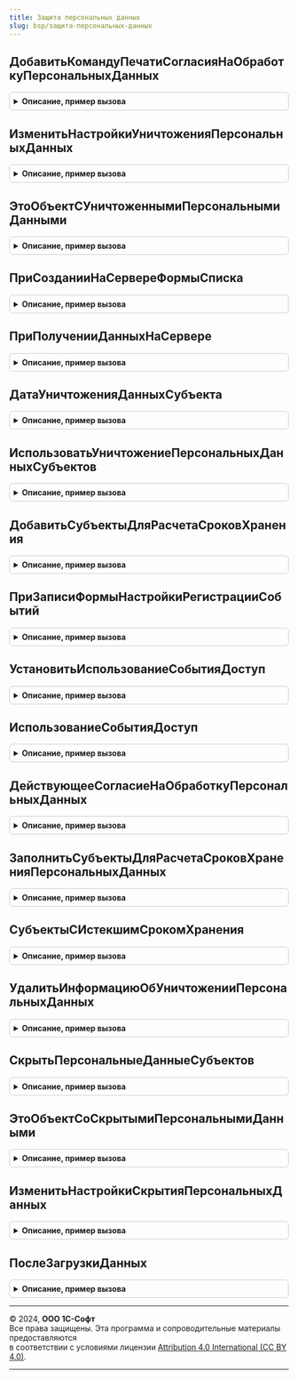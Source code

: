 ```yaml
---
title: Защита персональных данных
slug: bsp/защита-персональных-данных
---
```



## ДобавитьКомандуПечатиСогласияНаОбработкуПерсональныхДанных
<details style="margin: 1em 0; padding: 0.5em; border: 1px solid #ccc; border-radius: 6px;">

<summary style="font-weight: bold; cursor: pointer;">Описание, пример вызова</summary>

```bsl

// Процедура предназначена для использования из метода ДобавитьКомандыПечати
// стандартной подсистемы Печать в объектах, являющимися субъектами персональных данных.
// Добавляет в список команд печати команду перехода к подготовке согласия на обработку персональных данных субъекта.
//
// Параметры:
//  КомандыПечати - см. УправлениеПечатью.СоздатьКоллекциюКомандПечати
//
Процедура ДобавитьКомандуПечатиСогласияНаОбработкуПерсональныхДанных(КомандыПечати) Экспорт
```

Пример вызова
```bsl
ЗащитаПерсональныхДанных.ДобавитьКомандуПечатиСогласияНаОбработкуПерсональныхДанных(КомандыПечати) 
```
</details>

## ИзменитьНастройкиУничтоженияПерсональныхДанных
<details style="margin: 1em 0; padding: 0.5em; border: 1px solid #ccc; border-radius: 6px;">

<summary style="font-weight: bold; cursor: pointer;">Описание, пример вызова</summary>

```bsl

// Изменяет настройки уничтожения персональных данных субъектов в соответствии с новыми настройками системы.
//
// Параметры:
//  Параметры - Структура - параметры выполнения процедуры:
//   * ИспользоватьУничтожениеПерсональныхДанных - Булево - новое значение признака.
//  АдресРезультата - Строка - адрес временного хранилища, в которое нужно поместить результат работы процедуры.
//
Процедура ИзменитьНастройкиУничтоженияПерсональныхДанных(Параметры, АдресРезультата = "") Экспорт
```

Пример вызова
```bsl
ЗащитаПерсональныхДанных.ИзменитьНастройкиУничтоженияПерсональныхДанных(Параметры, АдресРезультата);
```
</details>

## ЭтоОбъектСУничтоженнымиПерсональнымиДанными
<details style="margin: 1em 0; padding: 0.5em; border: 1px solid #ccc; border-radius: 6px;">

<summary style="font-weight: bold; cursor: pointer;">Описание, пример вызова</summary>

```bsl

// Определяет наличие уничтоженных персональных данных в объекте. В качестве объекта может быть передан и сам субъект.
//
// Параметры:
//  Объект - СправочникОбъект, СправочникСсылка, ДокументОбъект, ДокументСсылка, РегистрСведенийНаборЗаписей -
//  	проверяемый объект.
// 		Также в качестве значения параметра могут быть указаны наборы записей других регистров.
//
// Возвращаемое значение:
//  Булево - признак наличия уничтоженных персональных данных.
//
Функция ЭтоОбъектСУничтоженнымиПерсональнымиДанными(Знач Объект) Экспорт
```

Пример вызова
```bsl
Результат = ЗащитаПерсональныхДанных.ЭтоОбъектСУничтоженнымиПерсональнымиДанными(Объект) 
```
</details>

## ПриСозданииНаСервереФормыСписка
<details style="margin: 1em 0; padding: 0.5em; border: 1px solid #ccc; border-radius: 6px;">

<summary style="font-weight: bold; cursor: pointer;">Описание, пример вызова</summary>

```bsl

// В форме списка добавляет колонку с картинкой, сигнализирующей об отсутствии требуемого согласия
// на обработку персональных данных по субъектам в строках. Добавляет команду показа субъектов со
// скрытыми персональными данными.
// Вызывается из события ПриСозданииНаСервере формы списка.
// У динамических списков должна быть определена основная таблица.
//
// Параметры:
//   Форма		 - ФормаКлиентскогоПриложения - форма списка.
//   СписокФормы - ТаблицаФормы - элемент формы динамического списка субъектов.
//
Процедура ПриСозданииНаСервереФормыСписка(Форма, СписокФормы) Экспорт
```

Пример вызова
```bsl
ЗащитаПерсональныхДанных.ПриСозданииНаСервереФормыСписка(Форма, СписокФормы) 
```
</details>

## ПриПолученииДанныхНаСервере
<details style="margin: 1em 0; padding: 0.5em; border: 1px solid #ccc; border-radius: 6px;">

<summary style="font-weight: bold; cursor: pointer;">Описание, пример вызова</summary>

```bsl

// В форме списка заполняет колонку с картинкой, сигнализирующей об отсутствии требуемого согласия
// на обработку персональных данных по субъектам в строках.
// Вызывается из события ПриПолученииДанныхНаСервере формы списка.
//
// Параметры:
//   Настройки - НастройкиКомпоновкиДанных - содержит копию полных настроек динамического списка.
//   Строки - СтрокиДинамическогоСписка - коллекция содержит данные и оформление всех строк, получаемых в списке,
//     кроме строк группировок.
//
Процедура ПриПолученииДанныхНаСервере(Настройки, Строки) Экспорт
```

Пример вызова
```bsl
ЗащитаПерсональныхДанных.ПриПолученииДанныхНаСервере(Настройки, Строки) 
```
</details>

## ДатаУничтоженияДанныхСубъекта
<details style="margin: 1em 0; padding: 0.5em; border: 1px solid #ccc; border-radius: 6px;">

<summary style="font-weight: bold; cursor: pointer;">Описание, пример вызова</summary>

```bsl

// Возвращает дату уничтожения персональных данных субъекта.
//
// Параметры:
//  Субъект - ОпределяемыйТип.СубъектПерсональныхДанных
//
// Возвращаемое значение:
//  Дата
//
Функция ДатаУничтоженияДанныхСубъекта(Субъект) Экспорт
```

Пример вызова
```bsl
Результат = ЗащитаПерсональныхДанных.ДатаУничтоженияДанныхСубъекта(Субъект) 
```
</details>

## ИспользоватьУничтожениеПерсональныхДанныхСубъектов
<details style="margin: 1em 0; padding: 0.5em; border: 1px solid #ccc; border-radius: 6px;">

<summary style="font-weight: bold; cursor: pointer;">Описание, пример вызова</summary>

```bsl

// Возвращает Истина если используется уничтожение персональных данных, иначе Ложь.
//
// Возвращаемое значение:
//  Булево
//
Функция ИспользоватьУничтожениеПерсональныхДанныхСубъектов() Экспорт
```

Пример вызова
```bsl
Результат = ЗащитаПерсональныхДанных.ИспользоватьУничтожениеПерсональныхДанныхСубъектов() 
```
</details>

## ДобавитьСубъектыДляРасчетаСроковХранения
<details style="margin: 1em 0; padding: 0.5em; border: 1px solid #ccc; border-radius: 6px;">

<summary style="font-weight: bold; cursor: pointer;">Описание, пример вызова</summary>

```bsl

// Регистрирует субъекты для расчета срока хранения персональных данных.
//
// Параметры:
//  Субъекты - Массив из ОпределяемыйТип.СубъектПерсональныхДанных
//  ДатаСобытия - Дата
//  ИспользоватьУничтожениеПДн - Булево
//
Процедура ДобавитьСубъектыДляРасчетаСроковХранения(Знач Субъекты, Знач ДатаСобытия, Экспорт
```

Пример вызова
```bsl
ЗащитаПерсональныхДанных.ДобавитьСубъектыДляРасчетаСроковХранения(Субъекты, ДатаСобытия, );
```
</details>

## ПриЗаписиФормыНастройкиРегистрацииСобытий
<details style="margin: 1em 0; padding: 0.5em; border: 1px solid #ccc; border-radius: 6px;">

<summary style="font-weight: bold; cursor: pointer;">Описание, пример вызова</summary>

```bsl

// Выполняет преобразование данных формы настройки системы
// и установку использования события доступ для отмеченных категорий данных.
// В форме должны быть созданы
//	- реквизит типа дерево значений, имя которого - "КатегорииПерсональныхДанных",
//	- таблица формы, связанная с этим реквизитом,
//		имя которой так же - "КатегорииПерсональныхДанных".
//
// Параметры:
//  Форма - ФормаКлиентскогоПриложения - форма настройки системы.
//
Процедура ПриЗаписиФормыНастройкиРегистрацииСобытий(Форма) Экспорт
```

Пример вызова
```bsl
ЗащитаПерсональныхДанных.ПриЗаписиФормыНастройкиРегистрацииСобытий(Форма) 
```
</details>

## УстановитьИспользованиеСобытияДоступ
<details style="margin: 1em 0; padding: 0.5em; border: 1px solid #ccc; border-radius: 6px;">

<summary style="font-weight: bold; cursor: pointer;">Описание, пример вызова</summary>

```bsl

// Устанавливает режим использования события "Доступ. Доступ"
// журнала регистрации, контроль которого предусмотрен требованиями.
// Федерального закона от 27.07.2006 N152-ФЗ "О персональных данных"
// и подзаконных актов.
// Использование события "Доступ.Доступ" устанавливается для категорий персональных данных,
// сведения о которых перечислены в методе ЗаполнитьСведенияОПерсональныхДанных
// общего модуля ЗащитаПерсональныхДанныхПереопределяемый.
//
// Параметры:
//   Использование - Булево - если Истина, то события будут регистрироваться.
//   КатегорииДанных - Массив - массив категорий персональных данных, для которых производится установка
//   использования (необязательный).
//
Процедура УстановитьИспользованиеСобытияДоступ(Использование, КатегорииДанных = Неопределено) Экспорт
```

Пример вызова
```bsl
ЗащитаПерсональныхДанных.УстановитьИспользованиеСобытияДоступ(Использование, КатегорииДанных);
```
</details>

## ИспользованиеСобытияДоступ
<details style="margin: 1em 0; padding: 0.5em; border: 1px solid #ccc; border-radius: 6px;">

<summary style="font-weight: bold; cursor: pointer;">Описание, пример вызова</summary>

```bsl

// Составляет дерево используемых областей персональных данных.
//
// Возвращаемое значение:
//   ДеревоЗначений - дерево областей данных с колонками:
//    * Имя - Строка - идентификатор области персональных данных.
//    * Представление - Строка - пользовательское представление области данных.
//    * Использование - Булево - признак того, что для области данных
//					             установлена регистрация события "Доступ. Доступ".
//
Функция ИспользованиеСобытияДоступ() Экспорт
```

Пример вызова
```bsl
Результат = ЗащитаПерсональныхДанных.ИспользованиеСобытияДоступ() 
```
</details>

## ДействующееСогласиеНаОбработкуПерсональныхДанных
<details style="margin: 1em 0; padding: 0.5em; border: 1px solid #ccc; border-radius: 6px;">

<summary style="font-weight: bold; cursor: pointer;">Описание, пример вызова</summary>

```bsl

// Возвращает сведения о действующем на указанную дату согласии субъекта на обработку персональных данных.
// Получение сведений производится в привилегированном режиме.
//
// Параметры:
//  Субъект     - ОпределяемыйТип.СубъектПерсональныхДанных - субъект, наличие согласия которого определяется,
//  Организация - ОпределяемыйТип.Организация - оператор персональных данных, которому предоставлено согласие,
//  Дата        - Дата - дата, на которую запрашивается состояние, если не указана, выбирается последняя запись.
//  ИсключаемыйРегистратор - ДокументСсылка.СогласиеНаОбработкуПерсональныхДанных - текущий документ;
//         передается для того, чтобы при поиске согласия игнорировать выполненные текущим документом движения.
//
// Возвращаемое значение:
//  Неопределено, Структура - Неопределено, если согласие не предоставлялось,
//                            или срок действия предоставленного согласия истек;
//                            Если обнаружено действующее согласие, то Структура со свойствами:
//    * ДатаПолучения     - Дата - дата получения согласия.
//    * СрокДействия      - Дата - дата, до которой будет действовать согласие.
//                                 Если не указана, то согласие действует бессрочно.
//    * ДокументОснование - ДокументСсылка.СогласиеНаОбработкуПерсональныхДанных - документ-основание.
//
Функция ДействующееСогласиеНаОбработкуПерсональныхДанных(Субъект, Организация = Неопределено, Знач Дата = Неопределено, Экспорт
```

Пример вызова
```bsl
Результат = ЗащитаПерсональныхДанных.ДействующееСогласиеНаОбработкуПерсональныхДанных(Субъект, Организация, Дата, );
```
</details>

## ЗаполнитьСубъектыДляРасчетаСроковХраненияПерсональныхДанных
<details style="margin: 1em 0; padding: 0.5em; border: 1px solid #ccc; border-radius: 6px;">

<summary style="font-weight: bold; cursor: pointer;">Описание, пример вызова</summary>

```bsl

// Регистрирует всех субъектов с неуничтоженными персональными данными для расчета сроков хранения персональных данных.
Процедура ЗаполнитьСубъектыДляРасчетаСроковХраненияПерсональныхДанных() Экспорт
```

Пример вызова
```bsl
ЗащитаПерсональныхДанных.ЗаполнитьСубъектыДляРасчетаСроковХраненияПерсональныхДанных() 
```
</details>

## СубъектыСИстекшимСрокомХранения
<details style="margin: 1em 0; padding: 0.5em; border: 1px solid #ccc; border-radius: 6px;">

<summary style="font-weight: bold; cursor: pointer;">Описание, пример вызова</summary>

```bsl

// Возвращает субъекты с истекшим сроком хранения персональных данных.
//
// Параметры:
//  Субъекты - см. РегистрыСведений.СрокиХраненияПерсональныхДанных.СубъектыСИстекшимСрокомХранения.Субъекты
//  ДатаАктуальности - см. РегистрыСведений.СрокиХраненияПерсональныхДанных.СубъектыСИстекшимСрокомХранения.ДатаАктуальности
//
// Возвращаемое значение:
//  Массив из ОпределяемыйТип.СубъектПерсональныхДанных
//
Функция СубъектыСИстекшимСрокомХранения(Субъекты, ДатаАктуальности = Неопределено) Экспорт
```

Пример вызова
```bsl
Результат = ЗащитаПерсональныхДанных.СубъектыСИстекшимСрокомХранения(Субъекты, ДатаАктуальности);
```
</details>

## УдалитьИнформациюОбУничтоженииПерсональныхДанных
<details style="margin: 1em 0; padding: 0.5em; border: 1px solid #ccc; border-radius: 6px;">

<summary style="font-weight: bold; cursor: pointer;">Описание, пример вызова</summary>

```bsl

// Удаляет информацию о том, что персональные данные субъекта уничтожены.
//
// Параметры:
//  Субъект - ОпределяемыйТип.СубъектПерсональныхДанных
//
Процедура УдалитьИнформациюОбУничтоженииПерсональныхДанных(Субъект) Экспорт
```

Пример вызова
```bsl
ЗащитаПерсональныхДанных.УдалитьИнформациюОбУничтоженииПерсональныхДанных(Субъект) 
```
</details>

## СкрытьПерсональныеДанныеСубъектов
<details style="margin: 1em 0; padding: 0.5em; border: 1px solid #ccc; border-radius: 6px;">

<summary style="font-weight: bold; cursor: pointer;">Описание, пример вызова</summary>

```bsl

// Устарела.
//
// Скрывает персональные данные субъектов. Состав персональных данных определяется программно.
//
// Параметры:
//  Субъекты - Массив
//           - ОпределяемыйТип.СубъектПерсональныхДанных - ссылка или массив ссылок одного типа на субъекты.
//  СообщатьОбИсключениях - Булево - признак необходимости информирования пользователя о добавленных исключениях.
//
Процедура СкрытьПерсональныеДанныеСубъектов(Знач Субъекты, СообщатьОбИсключениях = Ложь) Экспорт
```

Пример вызова
```bsl
ЗащитаПерсональныхДанных.СкрытьПерсональныеДанныеСубъектов(Субъекты, СообщатьОбИсключениях);
```
</details>

## ЭтоОбъектСоСкрытымиПерсональнымиДанными
<details style="margin: 1em 0; padding: 0.5em; border: 1px solid #ccc; border-radius: 6px;">

<summary style="font-weight: bold; cursor: pointer;">Описание, пример вызова</summary>

```bsl

// Устарела. Следует использовать ЗащитаПерсональныхДанных.ЭтоОбъектСУничтоженнымиПерсональнымиДанными
//
// Определяет наличие уничтоженных персональных данных в объекте. В качестве объекта может быть передан и сам субъект.
//
// Параметры:
//  Объект - СправочникОбъект, СправочникСсылка, ДокументОбъект, ДокументСсылка, РегистрСведенийНаборЗаписей -
//  	проверяемый объект.
// 		Также в качестве значения параметра могут быть указаны наборы записей других регистров.
//
// Возвращаемое значение:
//  Булево - признак наличия уничтоженных персональных данных.
//
Функция ЭтоОбъектСоСкрытымиПерсональнымиДанными(Знач Объект) Экспорт
```

Пример вызова
```bsl
Результат = ЗащитаПерсональныхДанных.ЭтоОбъектСоСкрытымиПерсональнымиДанными(Объект) 
```
</details>

## ИзменитьНастройкиСкрытияПерсональныхДанных
<details style="margin: 1em 0; padding: 0.5em; border: 1px solid #ccc; border-radius: 6px;">

<summary style="font-weight: bold; cursor: pointer;">Описание, пример вызова</summary>

```bsl

// Устарела. Следует использовать ЗащитаПерсональныхДанных.ИзменитьНастройкиУничтоженияПерсональныхДанных
//
// Изменяет настройки уничтожения персональных данных субъектов в соответствии с новыми настройками системы.
//
// Параметры:
//  Параметры - Структура - параметры выполнения процедуры:
//   * ИспользоватьУничтожениеПерсональныхДанных - Булево - новое значение признака.
//  АдресРезультата - Строка - адрес временного хранилища, в которое нужно поместить результат работы процедуры.
//
Процедура ИзменитьНастройкиСкрытияПерсональныхДанных(Параметры, АдресРезультата = "") Экспорт
```

Пример вызова
```bsl
ЗащитаПерсональныхДанных.ИзменитьНастройкиСкрытияПерсональныхДанных(Параметры, АдресРезультата);
```
</details>

## ПослеЗагрузкиДанных
<details style="margin: 1em 0; padding: 0.5em; border: 1px solid #ccc; border-radius: 6px;">

<summary style="font-weight: bold; cursor: pointer;">Описание, пример вызова</summary>

```bsl

// Устарела.
//
// Параметры:
//  Объект - ПланОбменаОбъект - узел плана обмена, для которого выполнялось получение данных.
//
Процедура ПослеЗагрузкиДанных(Объект) Экспорт
```

Пример вызова
```bsl
ЗащитаПерсональныхДанных.ПослеЗагрузкиДанных(Объект) 
```
</details>

---

© 2024, **ООО 1С-Софт**  
Все права защищены. Эта программа и сопроводительные материалы предоставляются  
в соответствии с условиями лицензии [Attribution 4.0 International (CC BY 4.0)](https://creativecommons.org/licenses/by/4.0/legalcode).

---

